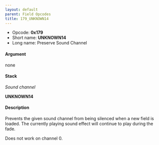 ```yaml
---
layout: default
parent: Field Opcodes
title: 179_UNKNOWN14
---
```


-   Opcode: **0x179**
-   Short name: **UNKNOWN14**
-   Long name: Preserve Sound Channel

#### Argument

none

#### Stack

  
*Sound channel*

**UNKNOWN14**

#### Description

Prevents the given sound channel from being silenced when a new field is loaded. The currently playing sound effect will continue to play during the fade.

Does not work on channel 0.

